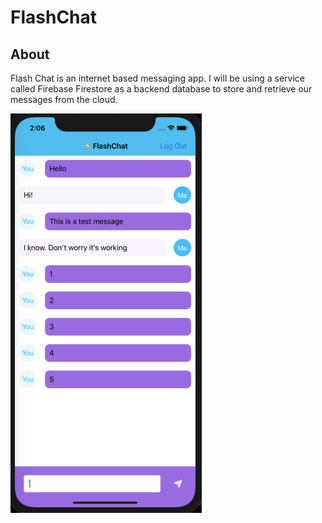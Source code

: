 # FlashChat

## About

Flash Chat is an internet based messaging app. I will be using a service called Firebase Firestore as a backend database to store and retrieve our messages from the cloud. 

![1](/screenshots/current.png)
